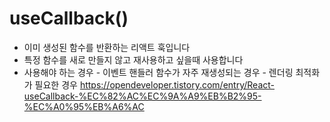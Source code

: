 # useCallback()

- 이미 생성된 함수를 반환하는 리액트 훅입니다
- 특정 함수를 새로 만들지 않고 재사용하고 싶을때 사용합니다
- 사용해야 하는 경우 - 이벤트 핸들러 함수가 자주 재생성되는 경우 - 렌더링 최적화가 필요한 경우
  https://opendeveloper.tistory.com/entry/React-useCallback-%EC%82%AC%EC%9A%A9%EB%B2%95-%EC%A0%95%EB%A6%AC
